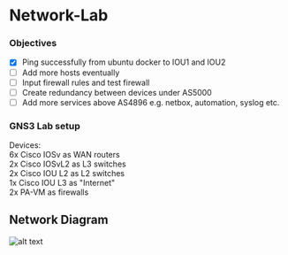# Network-Lab

### Objectives  
- [x] Ping successfully from ubuntu docker to IOU1 and IOU2  
- [ ] Add more hosts eventually  
- [ ] Input firewall rules and test firewall  
- [ ] Create redundancy between devices under AS5000  
- [ ] Add more services above AS4896 e.g. netbox, automation, syslog etc.

### GNS3 Lab setup

Devices:  
6x Cisco IOSv as WAN routers  
2x Cisco IOSvL2 as L3 switches  
2x Cisco IOU L2 as L2 switches  
1x Cisco IOU L3 as "Internet"  
2x PA-VM as firewalls  


## Network Diagram  
![alt text](https://github.com/fawnorange/Network-Lab/blob/main/Network%20Lab%20diagram.png)
